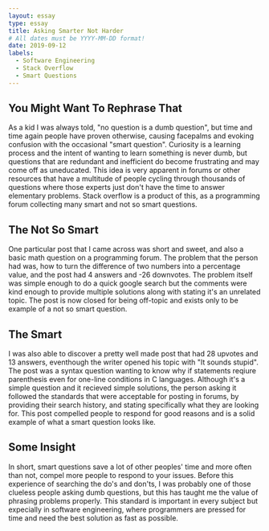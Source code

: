 ```yaml
---
layout: essay
type: essay
title: Asking Smarter Not Harder
# All dates must be YYYY-MM-DD format!
date: 2019-09-12
labels:
  - Software Engineering
  - Stack Overflow
  - Smart Questions
---
```


## You Might Want To Rephrase That

As a kid I was always told, "no question is a dumb question", but time and time again people have proven otherwise, 
causing facepalms and evoking confusion with the occasional "smart question". Curiosity is a learning process and
the intent of wanting to learn something is never dumb, but questions that are redundant and inefficient do become
frustrating and may come off as uneducated. This idea is very apparent in forums or other resources that have a 
multitude of people cycling through thousands of questions where those experts just don't have the time to answer
elementary problems. Stack overflow is a product of this, as a programming forum collecting many smart and not so
smart questions.

## The Not So Smart

One particular post that I came across was short and sweet, and also a basic math question on a programming forum.
The problem that the person had was, how to turn the difference of two numbers into a percentage value, and the
post had 4 answers and -26 downvotes. The problem itself was simple enough to do a quick google search but the
comments were kind enough to provide multiple solutions along with stating it's an unrelated topic. The post is 
now closed for being off-topic and exists only to be example of a not so smart question. 

## The Smart

I was also able to discover a pretty well made post that had 28 upvotes and 13 answers, eventhough the writer
opened his topic with "It sounds stupid". The post was a syntax question wanting to know why if statements reqiure
parenthesis even for one-line conditions in C languages. Although it's a simple question and it recieved simple 
solutions, the person asking it followed the standards that were acceptable for posting in forums, by providing
their search history, and stating specifically what they are looking for. This post compelled people to respond
for good reasons and is a solid example of what a smart question looks like. 

## Some Insight

In short, smart questions save a lot of other peoples' time and more often than not, compel more people to
respond to your issues. Before this experience of searching the do's and don'ts, I was probably one of those 
clueless people asking dumb questions, but this has taught me the value of phrasing problems properly. This 
standard is important in every subject but expecially in software engineering, where programmers are pressed
for time and need the best solution as fast as possible.
